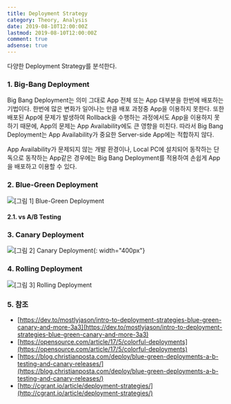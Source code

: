 ```yaml
---
title: Deployment Strategy
category: Theory, Analysis
date: 2019-08-10T12:00:00Z
lastmod: 2019-08-10T12:00:00Z
comment: true
adsense: true
---
```


다양한 Deployment Strategy를 분석한다.

### 1. Big-Bang Deployment

Big Bang Deployment는 의미 그대로 App 전체 또는 App 대부분을 한번에 배포하는 기법이다. 한번에 많은 변화가 일어나는 만큼 배포 과정중 App을 이용하지 못한다. 또한 배포된 App에 문제가 발생하여 Rollback을 수행하는 과정에서도 App을 이용하지 못하기 때문에, App의 문제는 App Availability에도 큰 영향을 미친다. 따라서 Big Bang Deployment는 App Availability가 중요한 Server-side App에는 적합하지 않다.

App Availability가 문제되지 않는 개발 환경이나, Local PC에 설치되어 동작하는 단독으로 동작하는 App같은 경우에는 Big Bang Deployment를 적용하여 손쉽게 App을 배포하고 이용할 수 있다.

### 2. Blue-Green Deployment

![[그림 1] Blue-Green Deployment]({{site.baseurl}}/images/theory_analysis/Deployment_Strategy/Blue-Green.PNG)

#### 2.1. vs A/B Testing

### 3. Canary Deployment

![[그림 2] Canary Deployment]({{site.baseurl}}/images/theory_analysis/Deployment_Strategy/Canary.PNG){: width="400px"}

### 4. Rolling Deployment

![[그림 3] Rolling Deployment]({{site.baseurl}}/images/theory_analysis/Deployment_Strategy/Rolling.PNG)

### 5. 참조

* [https://dev.to/mostlyjason/intro-to-deployment-strategies-blue-green-canary-and-more-3a3](https://dev.to/mostlyjason/intro-to-deployment-strategies-blue-green-canary-and-more-3a3)
* [https://opensource.com/article/17/5/colorful-deployments](https://opensource.com/article/17/5/colorful-deployments)
* [https://blog.christianposta.com/deploy/blue-green-deployments-a-b-testing-and-canary-releases/](https://blog.christianposta.com/deploy/blue-green-deployments-a-b-testing-and-canary-releases/)
* [http://cgrant.io/article/deployment-strategies/](http://cgrant.io/article/deployment-strategies/)